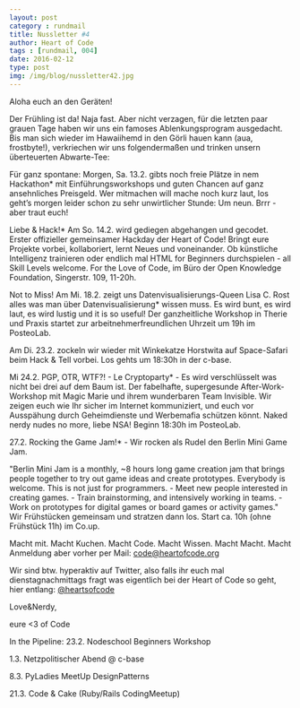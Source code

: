 ```yaml
---
layout: post
category : rundmail
title: Nussletter #4
author: Heart of Code
tags : [rundmail, 004]
date: 2016-02-12
type: post
img: /img/blog/nussletter42.jpg
---
```


Aloha euch an den Geräten!

Der Frühling ist da! Naja fast. Aber nicht verzagen, für die letzten paar grauen Tage haben wir uns ein famoses Ablenkungsprogram ausgedacht. Bis man sich wieder im Hawaiihemd in den Görli hauen kann (aua, frostbyte!), verkriechen wir uns folgendermaßen und trinken unsern überteuerten Abwarte-Tee:
 

Für ganz spontane: Morgen, Sa. 13.2. gibts noch freie Plätze in nem Hackathon* mit Einführungsworkshops und guten Chancen auf ganz ansehnliches Preisgeld. Wer mitmachen will mache noch kurz laut, los geht’s morgen leider schon zu sehr unwirtlicher Stunde: Um neun. Brrr - aber traut euch!
 

Liebe & Hack!* Am So. 14.2. wird gediegen abgehangen und gecodet. Erster offizieller gemeinsamer Hackday der Heart of Code! Bringt eure Projekte vorbei, kollaboriert, lernt Neues und voneinander. Ob künstliche Intelligenz trainieren oder endlich mal HTML for Beginners durchspielen - all Skill Levels welcome. For the Love of Code, im Büro der Open Knowledge Foundation, Singerstr. 109, 11-20h.
 

Not to Miss! Am Mi. 18.2. zeigt uns Datenvisualisierungs-Queen Lisa C. Rost alles was man über Datenvisualisierung* wissen muss. Es wird bunt, es wird laut, es wird lustig und it is so useful! Der ganzheitliche Workshop in Therie und Praxis startet zur arbeitnehmerfreundlichen Uhrzeit um 19h im PosteoLab.
 

Am Di. 23.2. zockeln wir wieder mit Winkekatze Horstwita auf Space-Safari beim Hack & Tell vorbei. Los gehts um 18:30h in der c-base.
 

Mi 24.2. PGP, OTR, WTF?! - Le Cryptoparty* - Es wird verschlüsselt was nicht bei drei auf dem Baum ist. Der fabelhafte, supergesunde After-Work-Workshop mit Magic Marie und ihrem wunderbaren Team Invisible. Wir zeigen euch wie Ihr sicher im Internet kommuniziert, und euch vor Ausspähung durch Geheimdienste und Werbemafia schützen könnt. Naked nerdy nudes no more, liebe NSA! Beginn 18:30h im PosteoLab.
 

27.2. Rocking the Game Jam!* - Wir rocken als Rudel den Berlin Mini Game Jam.

"Berlin Mini Jam is a monthly, ~8 hours long game creation jam that brings people together to try out game ideas and create prototypes. Everybody is welcome. This is not just for programmers. - Meet new people interested in creating games. - Train brainstorming, and intensively working in teams. - Work on prototypes for digital games or board games or activity games." Wir Frühstücken gemeinsam und stratzen dann los. Start ca. 10h (ohne Frühstück 11h) im Co.up.
 

Macht mit. Macht Kuchen. Macht Code. Macht Wissen. Macht Macht. Macht Anmeldung aber vorher per Mail: code@heartofcode.org
 

Wir sind btw. hyperaktiv auf Twitter, also falls ihr euch mal dienstagnachmittags fragt was eigentlich bei der Heart of Code so geht, hier entlang: <a href="https://twitter.com/heartsofcode">@heartsofcode</a>
 

Love&Nerdy,

eure <3 of Code


 
In the Pipeline:
23.2. Nodeschool Beginners Workshop

1.3. Netzpolitischer Abend @ c-base

8.3. PyLadies MeetUp DesignPatterns

21.3. Code & Cake (Ruby/Rails CodingMeetup)
 



